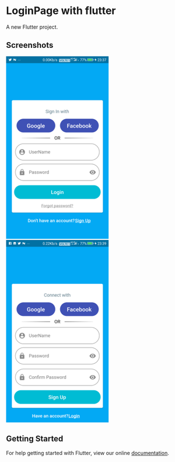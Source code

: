 # LoginPage with flutter

A new Flutter project.

## Screenshots

<img src="loginpage.png" height="500em" />   <img src="signUpPage[1].png" height="500em" />

## Getting Started
For help getting started with Flutter, view our online
[documentation](https://flutter.io/).
